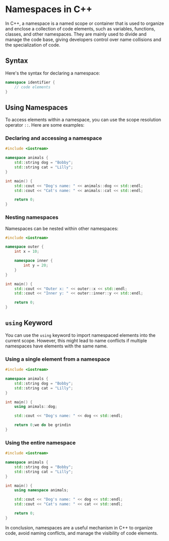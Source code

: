 # Namespaces in C++

In C++, a namespace is a named scope or container that is used to organize and enclose a collection of code elements, such as variables, functions, classes, and other namespaces. They are mainly used to divide and manage the code base, giving developers control over name collisions and the specialization of code.

## Syntax

Here's the syntax for declaring a namespace:

```cpp
namespace identifier {
    // code elements
}
```

## Using Namespaces

To access elements within a namespace, you can use the scope resolution operator `::`. Here are some examples:

### Declaring and accessing a namespace

```cpp
#include <iostream>

namespace animals {
    std::string dog = "Bobby";
    std::string cat = "Lilly";
}

int main() {
    std::cout << "Dog's name: " << animals::dog << std::endl;
    std::cout << "Cat's name: " << animals::cat << std::endl;

    return 0;
}
```

### Nesting namespaces

Namespaces can be nested within other namespaces:

```cpp
#include <iostream>

namespace outer {
    int x = 10;

    namespace inner {
        int y = 20;
    }
}

int main() {
    std::cout << "Outer x: " << outer::x << std::endl;
    std::cout << "Inner y: " << outer::inner::y << std::endl;

    return 0;
}
```

## `using` Keyword

You can use the `using` keyword to import namespaced elements into the current scope. However, this might lead to name conflicts if multiple namespaces have elements with the same name.

### Using a single element from a namespace

```cpp
#include <iostream>

namespace animals {
    std::string dog = "Bobby";
    std::string cat = "Lilly";
}

int main() {
    using animals::dog;

    std::cout << "Dog's name: " << dog << std::endl;

    return 0;we do be grindin
}
```

### Using the entire namespace

```cpp
#include <iostream>

namespace animals {
    std::string dog = "Bobby";
    std::string cat = "Lilly";
}

int main() {
    using namespace animals;

    std::cout << "Dog's name: " << dog << std::endl;
    std::cout << "Cat's name: " << cat << std::endl;

    return 0;
}
```

In conclusion, namespaces are a useful mechanism in C++ to organize code, avoid naming conflicts, and manage the visibility of code elements.
